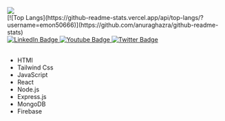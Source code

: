  <img src="https://i.ibb.co/ygctZMP/MERN-STACK-DEVELOPER.png"/>
<br/>
[![Top Langs](https://github-readme-stats.vercel.app/api/top-langs/?username=emon50666)](https://github.com/anuraghazra/github-readme-stats)
<div id="badges">
  <a href="your-linkedin-URL">
    <img src="https://img.shields.io/badge/LinkedIn-blue?style=for-the-badge&logo=linkedin&logoColor=white" alt="LinkedIn Badge"/>
  </a>
  <a href="your-youtube-URL">
    <img src="https://img.shields.io/badge/YouTube-red?style=for-the-badge&logo=youtube&logoColor=white" alt="Youtube Badge"/>
  </a>
  <a href="your-twitter-URL">
    <img src="https://img.shields.io/badge/Twitter-blue?style=for-the-badge&logo=twitter&logoColor=white" alt="Twitter Badge"/>
  </a>
</div>
</div> <br/>



- HTMl
- Tailwind Css
- JavaScript
- React
- Node.js
- Express.js
- MongoDB
- Firebase
